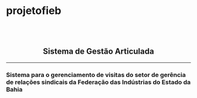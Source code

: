 # projetofieb
<br><br>
<center><h2>Sistema de Gestão Articulada</h2></center><hr>
<h3>Sistema para o gerenciamento de visitas do setor de gerência de relações sindicais da Federação das Indústrias do Estado da Bahia</h3>
